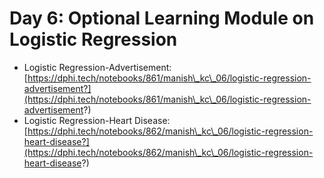 # Day 6: Optional Learning Module on Logistic Regression

* Logistic Regression-Advertisement: [https://dphi.tech/notebooks/861/manish\_kc\_06/logistic-regression-advertisement?](https://dphi.tech/notebooks/861/manish\_kc\_06/logistic-regression-advertisement?)
* Logistic Regression-Heart Disease: [https://dphi.tech/notebooks/862/manish\_kc\_06/logistic-regression-heart-disease?](https://dphi.tech/notebooks/862/manish\_kc\_06/logistic-regression-heart-disease?)
